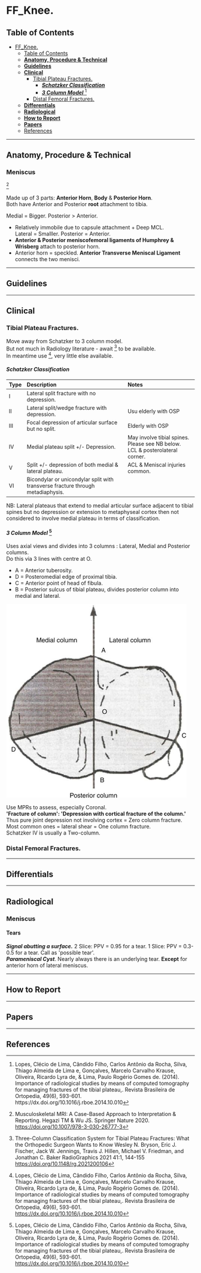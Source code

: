 # FF_Knee.

## Table of Contents
- [FF_Knee.](#ff_knee)
	- [Table of Contents](#table-of-contents)
	- [**Anatomy, Procedure & Technical**](#anatomy-procedure--technical)
	- [**Guidelines**](#guidelines)
	- [**Clinical**](#clinical)
		- [Tibial Plateau Fractures.](#tibial-plateau-fractures)
			- [***Schatzker Classification***](#schatzker-classification)
			- [***3 Column Model***  [^Lopes2014]](#3-column-model--lopes2014)
		- [Distal Femoral Fractures.](#distal-femoral-fractures)
	- [**Differentials**](#differentials)
	- [**Radiological**](#radiological)
	- [**How to Report**](#how-to-report)
	- [**Papers**](#papers)
	- [References](#references)
---

## **Anatomy, Procedure & Technical**

### Meniscus  
[^Hegazi2020]

[^Hegazi2020]: Musculoskeletal MRI: A Case-Based Approach to Interpretation &
	Reporting. Hegazi TM & Wu JS. Springer Nature 2020.
	https://doi.org/10.1007/978-3-030-26777-3 

Made up of 3 parts: **Anterior Horn**, **Body** & **Posterior Horn**.  
Both have Anterior and Posterior **root** attachment to tibia.  

Medial = Bigger. Posterior > Anterior.   
-	Relatively immobile due to capsule attachment + Deep MCL.  
Lateral = Smalller. Posterior = Anterior.  
- **Anterior & Posterior meniscofemoral ligaments of Humphrey & Wrisberg**
		attach to posterior horn.   
- Anterior horn = speckled.
**Anterior Transverse Meniscal Ligament** connects the two menisci.
	
---

## **Guidelines**

---

## **Clinical**

### Tibial Plateau Fractures.

Move away from Schatzker to 3 column model.  
But not much in Radiology literature - await [^Bryson2021] to be available.  
In meantime use [^Lopes2014], very little else available.  

[^Bryson2021]: Three-Column Classification System for Tibial Plateau Fractures: What the Orthopedic Surgeon Wants to Know Wesley N. Bryson, Eric J. Fischer, Jack W. Jennings, Travis J. Hillen, Michael V. Friedman, and Jonathan C. Baker RadioGraphics 2021 41:1, 144-155 https://doi.org/10.1148/rg.2021200106 

[^Lopes2014]: Lopes, Clécio de Lima, Cândido Filho, Carlos Antônio da Rocha, Silva, Thiago Almeida de Lima e, Gonçalves, Marcelo Carvalho Krause, Oliveira, Ricardo Lyra de, & Lima, Paulo Rogério Gomes de. (2014). Importance of radiological studies by means of computed tomography for managing fractures of the tibial plateau,. Revista Brasileira de Ortopedia, 49(6), 593-601. https://dx.doi.org/10.1016/j.rboe.2014.10.010

#### ***Schatzker Classification***

| Type | Description                                                                     | Notes                                                                           |
| :--- | :------------------------------------------------------------------------------ | :------------------------------------------------------------------------------ |
| I    | Lateral split fracture with no depression.                                      |                                                                                 |
| II   | Lateral split/wedge fracture with depression.                                   | Usu elderly with OSP                                                            |
| III  | Focal depression of articular surface but no split.                             | Elderly with OSP                                                                |
| IV   | Medial plateau split +/- Depression.                                            | May involve tibial spines. Please see NB below.<br>LCL & posterolateral corner. |
| V    | Split +/- depression of both medial & lateral plateau.                          | ACL & Meniscal injuries common.                                                 |
| VI   | Bicondylar or unicondylar split with transverse fracture through metadiaphysis. |

NB: Lateral plateaus that extend to medial articular surface adjacent to tibial spines but no depression or extension to metaphyseal cortex then not considered to involve medial plateau in terms of classification.   

#### ***3 Column Model***  [^Lopes2014] 

Uses axial views and divides into 3 columns : Lateral, Medial and Posterior columns.   
Do this via 3 lines with centre at O.
 - A = Anterior tuberosity.
 - D = Posteromedial edge of proximal tibia.
 - C = Anterior point of head of fibula.
 - B = Posterior sulcus of tibial plateau, divides posterior column into medial and lateral. 

![Tibial Plateau](Images/tibial_plateau_3column.jpg)  

Use MPRs to assess, especially Coronal.   
**'Fracture of column': 'Depression with cortical fracture of the column.'** 
Thus pure joint depression not involving cortex = Zero column fracture.
Most common ones = lateral shear = One column fracture.  
Schatzker IV is usually a Two-column.


### Distal Femoral Fractures.

---

## **Differentials**

---

## **Radiological**

### Meniscus 

#### Tears  

***Signal abutting a surface.***
2 Slice: PPV = 0.95 for a tear.
1 Slice: PPV = 0.3-0.5 for a tear. Call as 'possible tear'.  
***Parameniscal Cyst***.
Nearly always there is an underlying tear.
**Except** for anterior horn of lateral meniscus.

---

## **How to Report** 

---

## **Papers**


--- 

## References
